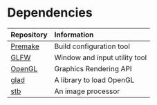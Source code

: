 # Dependencies

|Repository|Information|
|:------------|:----------|
|[Premake](https://premake.github.io/)|Build configuration tool|
|[GLFW](https://github.com/compvisia/glfw)|Window and input utility tool|
|[OpenGL](https://opengl.org/)|Graphics Rendering API|
|[glad](https://glad.dav1d.de/)|A library to load OpenGL|
|[stb](https://github.com/nothings/stb)|An image processor|







